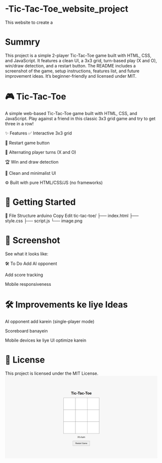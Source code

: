 # -Tic-Tac-Toe_website_project
This website to create a 
# Summry
This project is a simple 2-player Tic-Tac-Toe game built with HTML, CSS, and JavaScript. It features a clean UI, a 3x3 grid, turn-based play (X and O), win/draw detection, and a restart button. The README includes a screenshot of the game, setup instructions, features list, and future improvement ideas. It’s beginner-friendly and licensed under MIT.
# 🎮 Tic-Tac-Toe
A simple web-based Tic-Tac-Toe game built with HTML, CSS, and JavaScript. Play against a friend in this classic 3x3 grid game and try to get three in a row!


✨ Features
✅ Interactive 3x3 grid

🔄 Restart game button

🔁 Alternating player turns (X and O)

🏆 Win and draw detection

🎨 Clean and minimalist UI

⚙️ Built with pure HTML/CSS/JS (no frameworks)
# 🚀 Getting Started
📂 File Structure
arduino
Copy
Edit
tic-tac-toe/
├── index.html
├── style.css
├── script.js
└── image.png
# 📸 Screenshot
See what it looks like:


🛠️ To Do
 Add AI opponent

 Add score tracking

 Mobile responsiveness
 # 🛠️ Improvements ke liye Ideas
 AI opponent add karein (single-player mode)

 Scoreboard banayein

 Mobile devices ke liye UI optimize karein
 # 📄 License
This project is licensed under the MIT License.
![image alt](https://github.com/Amrenderkumar/-Tic-Tac-Toe_website_project/blob/625b0051b5daf3a6d9f96667f3476e8253956e66/image.png)
